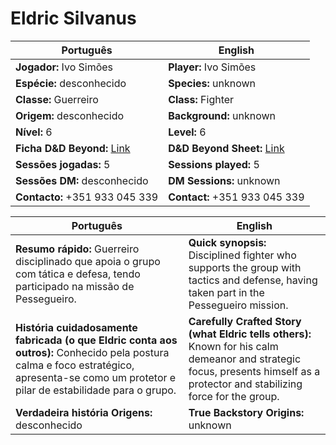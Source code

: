 # Eldric Silvanus



| Português | English |
|-----------|---------|
| **Jogador:** Ivo Simões | **Player:** Ivo Simões |
| **Espécie:** desconhecido | **Species:** unknown |
| **Classe:** Guerreiro | **Class:** Fighter |
| **Origem:** desconhecido | **Background:** unknown |
| **Nível:** 6 | **Level:** 6 |
| **Ficha D&D Beyond:** [Link](https://www.dndbeyond.com/characters/142689215) | **D&D Beyond Sheet:** [Link](https://www.dndbeyond.com/characters/142689215) |
| **Sessões jogadas:** 5 | **Sessions played:** 5 |
| **Sessões DM:** desconhecido | **DM Sessions:** unknown |
| **Contacto:** +351 933 045 339 | **Contact:** +351 933 045 339 |

| Português | English |
|-----------|---------|
| **Resumo rápido:** Guerreiro disciplinado que apoia o grupo com tática e defesa, tendo participado na missão de Pessegueiro. | **Quick synopsis:** Disciplined fighter who supports the group with tactics and defense, having taken part in the Pessegueiro mission. |
| **História cuidadosamente fabricada (o que Eldric conta aos outros):** Conhecido pela postura calma e foco estratégico, apresenta-se como um protetor e pilar de estabilidade para o grupo. | **Carefully Crafted Story (what Eldric tells others):** Known for his calm demeanor and strategic focus, presents himself as a protector and stabilizing force for the group. |
| **Verdadeira história  Origens:** desconhecido | **True Backstory  Origins:** unknown |








